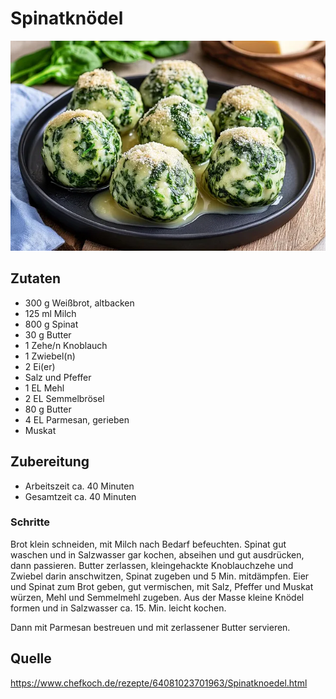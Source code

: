 # Spinatknödel
![Spinatknödel](img/spinatknoedel.webp)
## Zutaten
- 300 g 	Weißbrot, altbacken
- 125 ml 	Milch
- 800 g 	Spinat
- 30 g 	Butter
- 1 Zehe/n 	Knoblauch
- 1 	Zwiebel(n)
- 2 	Ei(er)
- Salz und Pfeffer
- 1 EL 	Mehl
- 2 EL 	Semmelbrösel
- 80 g 	Butter
- 4 EL 	Parmesan, gerieben
- Muskat 

## Zubereitung
- Arbeitszeit ca. 40 Minuten
- Gesamtzeit ca. 40 Minuten

### Schritte
Brot klein schneiden, mit Milch nach Bedarf befeuchten. Spinat gut waschen und in Salzwasser gar kochen, abseihen und gut ausdrücken, dann passieren. Butter zerlassen, kleingehackte Knoblauchzehe und Zwiebel darin anschwitzen, Spinat zugeben und 5 Min. mitdämpfen. Eier und Spinat zum Brot geben, gut vermischen, mit Salz, Pfeffer und Muskat würzen, Mehl und Semmelmehl zugeben. Aus der Masse kleine Knödel formen und in Salzwasser ca. 15. Min. leicht kochen.

Dann mit Parmesan bestreuen und mit zerlassener Butter servieren. 

## Quelle
https://www.chefkoch.de/rezepte/64081023701963/Spinatknoedel.html